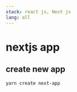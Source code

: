 ```yaml
---
stack: react js, Next js
lang: all
---
```


# nextjs app

## create new app
```
yarn create next-app
```